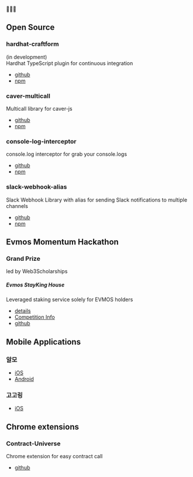 🏊🏻‍♂️

## Open Source
### hardhat-craftform
(in development)  
Hardhat TypeScript plugin for continuous integration  
- [github](https://github.com/swimmiee/hardhat-craftform)
- [npm](https://www.npmjs.com/package/hardhat-craftform)

### caver-multicall
Multicall library for caver-js  
- [github](https://github.com/swimmiee/caver-multicall)  
- [npm](https://www.npmjs.com/package/caver-multicall)  


### console-log-interceptor
console.log interceptor for grab your console.logs
- [github](https://github.com/swimmiee/console-log-interceptor)
- [npm](https://www.npmjs.com/package/console-log-interceptor)  


### slack-webhook-alias
Slack Webhook Library with alias for sending Slack notifications to multiple channels
- [github](https://github.com/swimmiee/slack-webhook)
- [npm](https://www.npmjs.com/package/slack-webhook-alias)  

## Evmos Momentum Hackathon
### Grand Prize
led by Web3Scholarships
##### Evmos StayKing House
Leveraged staking service solely for EVMOS holders
- [details](https://devpost.com/software/stayking)
- [Competition Info](https://evmos2022.devpost.com/)
- [github](https://github.com/evmos-stayking-house/defi-contract)


## Mobile Applications
### 알모
- [iOS](https://apps.apple.com/kr/app/id1625473170)  
- [Android](https://play.google.com/store/apps/details?id=com.almo)  
### 고고링
- [iOS](https://apps.apple.com/kr/app/id1590665269)  


## Chrome extensions
### Contract-Universe
Chrome extension for easy contract call  
- [github](https://github.com/swimmiee/contract-universe)
